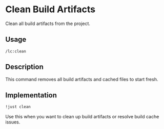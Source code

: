 # Clean Build Artifacts

Clean all build artifacts from the project.

## Usage
```
/lc:clean
```

## Description
This command removes all build artifacts and cached files to start fresh.

## Implementation
```bash
!just clean
```

Use this when you want to clean up build artifacts or resolve build cache issues.